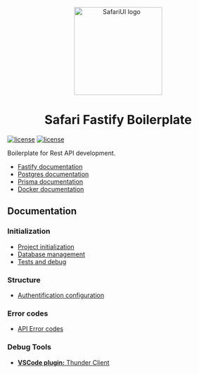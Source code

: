 <!-- markdownlint-disable-next-line -->
<p align="center">
    <img width="200" src="https://raw.githubusercontent.com/SafariLib/.github/main/assets/logo.png" alt="SafariUI logo">
</p>
<h1 align="center">Safari Fastify Boilerplate</h1>

[![license](https://img.shields.io/badge/SafariLib-yellow.svg)](https://github.com/safariLib)
[![license](https://img.shields.io/badge/license-MIT-blue.svg)](./LICENSE)

Boilerplate for Rest API development.

-   [Fastify documentation](https://fastify.dev/docs/latest/)
-   [Postgres documentation](https://www.postgresql.org/docs/)
-   [Prisma documentation](https://www.prisma.io/docs)
-   [Docker documentation](https://docs.docker.com/)

## Documentation

### Initialization

-   [Project initialization](./doc/initialization.md)
-   [Database management](./doc/prisma.md)
-   [Tests and debug](./doc/tests_and_debug.md)

### Structure

-   [Authentification configuration](./doc/auth_config.md)

### Error codes

-   [API Error codes](./doc/api_error_codes.md)

### Debug Tools

-   [**VSCode plugin:** Thunder Client](https://github.com/rangav/thunder-client-support)
